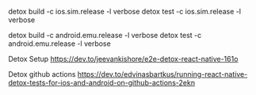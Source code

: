 <!-- IOS -->

detox build -c ios.sim.release -l verbose
detox test -c ios.sim.release -l verbose

 <!-- Android -->

detox build -c android.emu.release -l verbose
detox test -c android.emu.release -l verbose

<!-- LINKS -->

Detox Setup
https://dev.to/jeevankishore/e2e-detox-react-native-161o

Detox github actions
https://dev.to/edvinasbartkus/running-react-native-detox-tests-for-ios-and-android-on-github-actions-2ekn
